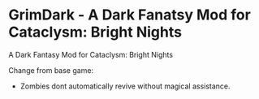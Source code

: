 # GrimDark - A Dark Fanatsy Mod for Cataclysm: Bright Nights

A Dark Fantasy Mod for Cataclysm: Bright Nights

Change from base game:

- Zombies dont automatically revive without magical assistance.
